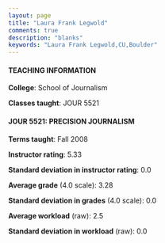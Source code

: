 ```yaml
---
layout: page
title: "Laura Frank Legwold" 
comments: true
description: "blanks"
keywords: "Laura Frank Legwold,CU,Boulder"
---
```

<head>
<script src="https://ajax.googleapis.com/ajax/libs/jquery/2.1.3/jquery.min.js"></script>
<script src="https://dl.dropboxusercontent.com/s/pc42nxpaw1ea4o9/highcharts.js?dl=0"></script>
<!-- <script src="../assets/js/highcharts.js"></script> -->
<style type="text/css">@font-face {
	font-family: "Bebas Neue";
	src: url(https://www.filehosting.org/file/details/544349/BebasNeue Regular.otf) format("opentype");
	}
	h1.Bebas { 
		font-family: "Bebas Neue", Verdana, Tahoma;
	}
</style>
</head>
	   
#### TEACHING INFORMATION

**College**: School of Journalism

**Classes taught**: JOUR 5521

#### JOUR 5521: PRECISION JOURNALISM

**Terms taught**: Fall 2008

**Instructor rating**: 5.33

**Standard deviation in instructor rating**: 0.0

**Average grade** (4.0 scale): 3.28

**Standard deviation in grades** (4.0 scale): 0.0

**Average workload** (raw): 2.5

**Standard deviation in workload** (raw): 0.0

